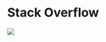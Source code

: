 # Stack Overflow

![](https://external-content.duckduckgo.com/iu/?u=https%3A%2F%2Ftse1.mm.bing.net%2Fth%3Fid%3DOIP.cb32-myvSomvxzlNUVvECwHaHa%26pid%3DApi&f=1)

